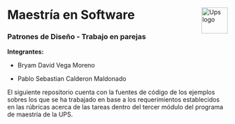 # 

<a>
<img src="https://upload.wikimedia.org/wikipedia/commons/thumb/b/b0/Logo_Universidad_Polit%C3%A9cnica_Salesiana_del_Ecuador.png/800px-Logo_Universidad_Polit%C3%A9cnica_Salesiana_del_Ecuador.png" alt="Ups logo" title="Aimeos" align="right" height="60" />
</a>

# Maestría en Software
### Patrones de Diseño - Trabajo en parejas

**Integrantes:**

* Bryam David Vega Moreno

* Pablo Sebastian Calderon Maldonado

El siguiente repositorio cuenta con la fuentes de código de los ejemplos sobres los que se ha trabajado en base a los requerimientos establecidos en las rúbricas acerca de las tareas dentro del tercer módulo del programa de maestría de la UPS.